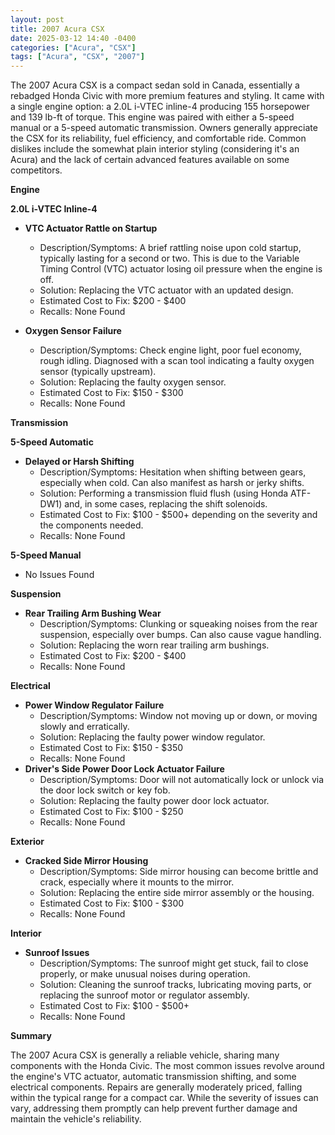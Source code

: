 ```yaml
---
layout: post
title: 2007 Acura CSX
date: 2025-03-12 14:40 -0400
categories: ["Acura", "CSX"]
tags: ["Acura", "CSX", "2007"]
---
```

The 2007 Acura CSX is a compact sedan sold in Canada, essentially a rebadged Honda Civic with more premium features and styling. It came with a single engine option: a 2.0L i-VTEC inline-4 producing 155 horsepower and 139 lb-ft of torque. This engine was paired with either a 5-speed manual or a 5-speed automatic transmission. Owners generally appreciate the CSX for its reliability, fuel efficiency, and comfortable ride. Common dislikes include the somewhat plain interior styling (considering it's an Acura) and the lack of certain advanced features available on some competitors.

**Engine**

**2.0L i-VTEC Inline-4**

*   **VTC Actuator Rattle on Startup**
    *   Description/Symptoms: A brief rattling noise upon cold startup, typically lasting for a second or two. This is due to the Variable Timing Control (VTC) actuator losing oil pressure when the engine is off.
    *   Solution: Replacing the VTC actuator with an updated design.
    *   Estimated Cost to Fix: $200 - $400
    *   Recalls: None Found

*   **Oxygen Sensor Failure**
    *   Description/Symptoms: Check engine light, poor fuel economy, rough idling. Diagnosed with a scan tool indicating a faulty oxygen sensor (typically upstream).
    *   Solution: Replacing the faulty oxygen sensor.
    *   Estimated Cost to Fix: $150 - $300
    *   Recalls: None Found

**Transmission**

**5-Speed Automatic**

*   **Delayed or Harsh Shifting**
    *   Description/Symptoms: Hesitation when shifting between gears, especially when cold. Can also manifest as harsh or jerky shifts.
    *   Solution: Performing a transmission fluid flush (using Honda ATF-DW1) and, in some cases, replacing the shift solenoids.
    *   Estimated Cost to Fix: $100 - $500+ depending on the severity and the components needed.
    *   Recalls: None Found

**5-Speed Manual**

*   No Issues Found

**Suspension**

*   **Rear Trailing Arm Bushing Wear**
    *   Description/Symptoms: Clunking or squeaking noises from the rear suspension, especially over bumps. Can also cause vague handling.
    *   Solution: Replacing the worn rear trailing arm bushings.
    *   Estimated Cost to Fix: $200 - $400
    *   Recalls: None Found

**Electrical**

*   **Power Window Regulator Failure**
    *   Description/Symptoms: Window not moving up or down, or moving slowly and erratically.
    *   Solution: Replacing the faulty power window regulator.
    *   Estimated Cost to Fix: $150 - $350
    *   Recalls: None Found
*   **Driver's Side Power Door Lock Actuator Failure**
    *   Description/Symptoms: Door will not automatically lock or unlock via the door lock switch or key fob.
    *   Solution: Replacing the faulty power door lock actuator.
    *   Estimated Cost to Fix: $100 - $250
    *   Recalls: None Found

**Exterior**

*   **Cracked Side Mirror Housing**
    *   Description/Symptoms: Side mirror housing can become brittle and crack, especially where it mounts to the mirror.
    *   Solution: Replacing the entire side mirror assembly or the housing.
    *   Estimated Cost to Fix: $100 - $300
    *   Recalls: None Found

**Interior**

*   **Sunroof Issues**
    * Description/Symptoms: The sunroof might get stuck, fail to close properly, or make unusual noises during operation.
    * Solution: Cleaning the sunroof tracks, lubricating moving parts, or replacing the sunroof motor or regulator assembly.
    * Estimated Cost to Fix: $100 - $500+
    * Recalls: None Found

**Summary**

The 2007 Acura CSX is generally a reliable vehicle, sharing many components with the Honda Civic. The most common issues revolve around the engine's VTC actuator, automatic transmission shifting, and some electrical components. Repairs are generally moderately priced, falling within the typical range for a compact car. While the severity of issues can vary, addressing them promptly can help prevent further damage and maintain the vehicle's reliability.

